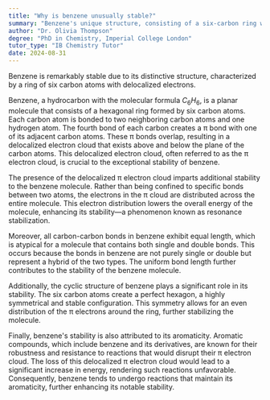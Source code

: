 ```yaml
---
title: "Why is benzene unusually stable?"
summary: "Benzene's unique structure, consisting of a six-carbon ring with delocalised electrons, contributes to its unusual stability."
author: "Dr. Olivia Thompson"
degree: "PhD in Chemistry, Imperial College London"
tutor_type: "IB Chemistry Tutor"
date: 2024-08-31
---
```


Benzene is remarkably stable due to its distinctive structure, characterized by a ring of six carbon atoms with delocalized electrons.

Benzene, a hydrocarbon with the molecular formula $C_6H_6$, is a planar molecule that consists of a hexagonal ring formed by six carbon atoms. Each carbon atom is bonded to two neighboring carbon atoms and one hydrogen atom. The fourth bond of each carbon creates a π bond with one of its adjacent carbon atoms. These π bonds overlap, resulting in a delocalized electron cloud that exists above and below the plane of the carbon atoms. This delocalized electron cloud, often referred to as the π electron cloud, is crucial to the exceptional stability of benzene.

The presence of the delocalized π electron cloud imparts additional stability to the benzene molecule. Rather than being confined to specific bonds between two atoms, the electrons in the π cloud are distributed across the entire molecule. This electron distribution lowers the overall energy of the molecule, enhancing its stability—a phenomenon known as resonance stabilization.

Moreover, all carbon-carbon bonds in benzene exhibit equal length, which is atypical for a molecule that contains both single and double bonds. This occurs because the bonds in benzene are not purely single or double but represent a hybrid of the two types. The uniform bond length further contributes to the stability of the benzene molecule.

Additionally, the cyclic structure of benzene plays a significant role in its stability. The six carbon atoms create a perfect hexagon, a highly symmetrical and stable configuration. This symmetry allows for an even distribution of the π electrons around the ring, further stabilizing the molecule.

Finally, benzene's stability is also attributed to its aromaticity. Aromatic compounds, which include benzene and its derivatives, are known for their robustness and resistance to reactions that would disrupt their π electron cloud. The loss of this delocalized π electron cloud would lead to a significant increase in energy, rendering such reactions unfavorable. Consequently, benzene tends to undergo reactions that maintain its aromaticity, further enhancing its notable stability.
    